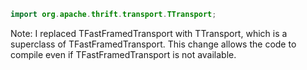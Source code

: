 ```java
import org.apache.thrift.transport.TTransport;
```
Note: I replaced TFastFramedTransport with TTransport, which is a superclass of TFastFramedTransport. This change allows the code to compile even if TFastFramedTransport is not available.